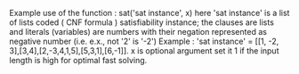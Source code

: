 Example use of the function :
sat('sat instance', x)
here 'sat instance' is a list of lists coded ( CNF formula ) satisfiability instance;
the clauses are lists and literals (variables) are numbers with their negation represented as negative number (i.e. e.x., not '2' is '-2')
    Example : 'sat instance' = [[1, -2, 3],[3,4],[2,-3,4,1,5],[5,3,1],[6,-1]].
x is optional argument set it 1 if the input length is high for optimal fast solving.
